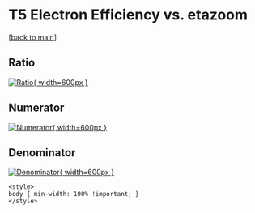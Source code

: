 # T5 Electron Efficiency vs. etazoom

[[back to main](./)]



## Ratio

[![Ratio](../mtv/var/T5_11_eff_etazoom.png){ width=600px }](../mtv/var/T5_11_eff_etazoom.pdf)

## Numerator

[![Numerator](../mtv/num/T5_11_eff_etazoom_num0.png){ width=600px }](../mtv/num/T5_11_eff_etazoom_num0.pdf)

## Denominator

[![Denominator](../mtv/den/T5_11_eff_etazoom_den.png){ width=600px }](../mtv/den/T5_11_eff_etazoom_den.pdf)


``` {=html}
<style>
body { min-width: 100% !important; }
</style>
```
